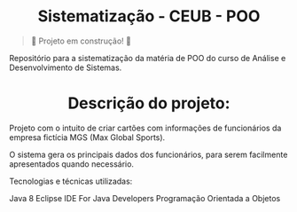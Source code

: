 # <h1 align="center"> Sistematização - CEUB - POO </h1>

> :construction: Projeto em construção! :construction:

Repositório para a sistematização da matéria de POO do curso de Análise e Desenvolvimento de Sistemas. 

# <h1 align="center"> Descrição do projeto: </h1>

Projeto com o intuito de criar cartões com informações de funcionários da empresa fictícia MGS (Max Global Sports). 

O sistema gera os principais dados dos funcionários, para serem facilmente apresentados quando necessário.  

Tecnologias e técnicas utilizadas:

Java 8
Eclipse IDE For Java Developers
Programação Orientada a Objetos
